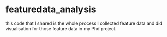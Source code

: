# featuredata_analysis
this code that I shared is the whole process I collected feature data and did visualisation for those feature data in my Phd project.
